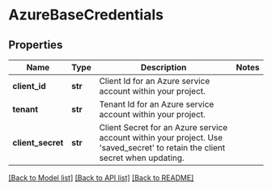 # AzureBaseCredentials

## Properties
Name | Type | Description | Notes
------------ | ------------- | ------------- | -------------
**client_id** | **str** | Client Id for an Azure service account within your project. | 
**tenant** | **str** | Tenant Id for an Azure service account within your project. | 
**client_secret** | **str** | Client Secret for an Azure service account within your project. Use &#39;saved_secret&#39; to retain the client secret when updating. | 

[[Back to Model list]](../README.md#documentation-for-models) [[Back to API list]](../README.md#documentation-for-api-endpoints) [[Back to README]](../README.md)


